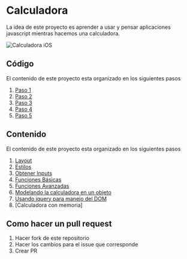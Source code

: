 # Calculadora

La idea de este proyecto es aprender a usar y pensar aplicaciones javascript mientras hacemos una calculadora.

![Calculadora iOS](./docs/assets/calculadora.jpg)

## Código

El contenido de este proyecto esta organizado en los siguientes pasos

1. [Paso 1](./paso-1)
2. [Paso 2](./paso-2)
2. [Paso 3](./paso-3) 
3. [Paso 4](./paso-4)
4. [Paso 5](./paso-5)
   
## Contenido

El contenido de este proyecto esta organizado en los siguientes pasos

1. [Layout](./docs/00-layout.md)
2. [Estilos](./docs/01-estilos.md)
3. [Obtener Inputs](./docs/02-obtener-inputs.md)
4. [Funciones Básicas](./docs/03-funciones-basicas.md)
5. [Funciones Avanzadas](./docs/04-funciones-avanzadas.md)
6. [Modelando la calculadora en un objeto](./docs/05-objetos.md)
7. [Usando jquery para manejo del DOM](./docs/06-jquery.md)
8. [Calculadora con memoria]

## Como hacer un pull request

1. Hacer fork de este repositorio
2. Hacer los cambios para el issue que corresponde
3. Crear PR